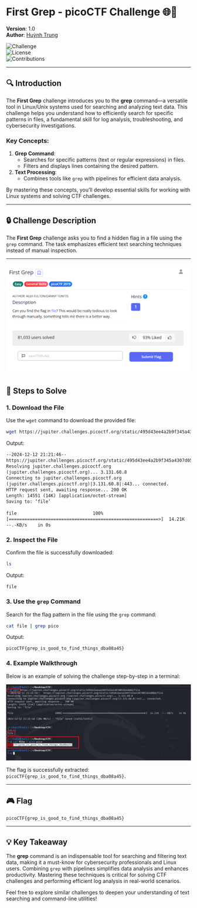 # First Grep - picoCTF Challenge 🌐🔧

**Version**: 1.0  
**Author**: [Huỳnh Trung](https://www.linkedin.com/in/trung-huynh-chi-pc01/)  

![Challenge](https://img.shields.io/badge/Challenge-Terminal-blue?style=for-the-badge&logo=gnubash&logoColor=white)  
![License](https://img.shields.io/badge/License-MIT-green?style=for-the-badge&logo=open-source-initiative&logoColor=white)  
![Contributions](https://img.shields.io/badge/Contributions-Welcome-orange?style=for-the-badge&logo=github&logoColor=white)  

---

## 🔍 Introduction

The **First Grep** challenge introduces you to the **grep** command—a versatile tool in Linux/Unix systems used for searching and analyzing text data. This challenge helps you understand how to efficiently search for specific patterns in files, a fundamental skill for log analysis, troubleshooting, and cybersecurity investigations.

### Key Concepts:
1. **Grep Command**:
   - Searches for specific patterns (text or regular expressions) in files.
   - Filters and displays lines containing the desired pattern.
2. **Text Processing**:
   - Combines tools like `grep` with pipelines for efficient data analysis.

By mastering these concepts, you’ll develop essential skills for working with Linux systems and solving CTF challenges.

---

## 🔒 Challenge Description

The **First Grep** challenge asks you to find a hidden flag in a file using the `grep` command. The task emphasizes efficient text searching techniques instead of manual inspection.

---
![Local Image](img/First_Grep/h1.png "Local Image")
## 🔧 Steps to Solve

### 1. **Download the File**
   Use the `wget` command to download the provided file:

   ```bash
   wget https://jupiter.challenges.picoctf.org/static/495d43ee4a2b9f345a4307d053b4d88d/file
   ```

   Output:
   ```
   --2024-12-12 21:21:46--  https://jupiter.challenges.picoctf.org/static/495d43ee4a2b9f345a4307d053b4d88d/file
   Resolving jupiter.challenges.picoctf.org (jupiter.challenges.picoctf.org)... 3.131.60.8
   Connecting to jupiter.challenges.picoctf.org (jupiter.challenges.picoctf.org)|3.131.60.8|:443... connected.
   HTTP request sent, awaiting response... 200 OK
   Length: 14551 (14K) [application/octet-stream]
   Saving to: ‘file’

   file                             100%[=========================================================>]  14.21K  --.-KB/s    in 0s
   ```

### 2. **Inspect the File**
   Confirm the file is successfully downloaded:

   ```bash
   ls
   ```
   Output:
   ```
   file
   ```

### 3. **Use the `grep` Command**
   Search for the flag pattern in the file using the `grep` command:

   ```bash
   cat file | grep pico
   ```

   Output:
   ```
   picoCTF{grep_is_good_to_find_things_dba08a45}
   ```

### 4. **Example Walkthrough**
   Below is an example of solving the challenge step-by-step in a terminal:

![Local Image](img/First_Grep/h2.png "Local Image")

   The flag is successfully extracted: `picoCTF{grep_is_good_to_find_things_dba08a45}`.

---

## 🎮 Flag
`picoCTF{grep_is_good_to_find_things_dba08a45}`

---

## 💡 Key Takeaway

The **grep** command is an indispensable tool for searching and filtering text data, making it a must-know for cybersecurity professionals and Linux users. Combining `grep` with pipelines simplifies data analysis and enhances productivity. Mastering these techniques is critical for solving CTF challenges and performing efficient log analysis in real-world scenarios.

Feel free to explore similar challenges to deepen your understanding of text searching and command-line utilities!

